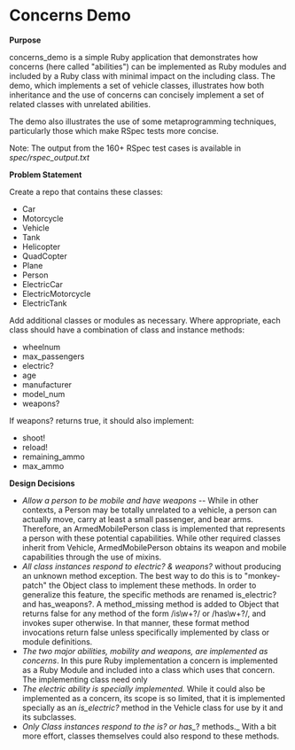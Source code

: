 # Concerns Demo

__Purpose__

concerns_demo is a simple Ruby application that demonstrates how concerns (here called "abilities") can be implemented as Ruby modules and included by a Ruby class with minimal impact on the including class. The demo, which implements a set of vehicle classes, illustrates how both inheritance and the use of concerns can concisely implement a set of related classes with unrelated abilities.

The demo also illustrates the use of some metaprogramming techniques, particularly those which make RSpec tests more concise.

Note: The output from the 160+ RSpec test cases is available in _spec/rspec_output.txt_

__Problem Statement__

Create a repo that contains these classes:
* Car
* Motorcycle
* Vehicle
* Tank
* Helicopter
* QuadCopter
* Plane
* Person
* ElectricCar
* ElectricMotorcycle
* ElectricTank

 Add additional classes or modules as necessary.
 Where appropriate, each class should have a combination of class and
 instance methods:
* wheelnum
* max_passengers
* electric?
* age
* manufacturer
* model_num
* weapons?
 
If weapons? returns true, it should also implement:
* shoot!
* reload!
* remaining_ammo
* max_ammo

__Design Decisions__
* _Allow a person to be mobile and have weapons_ -- While in other contexts, a Person may be totally unrelated to a vehicle, a person can actually move, carry at least a small passenger, and bear arms. Therefore, an ArmedMobilePerson class is implemented that represents a person with these potential capabilities. While other required classes inherit from Vehicle, ArmedMobilePerson obtains its weapon and mobile capabilities through the use of mixins.
* _All class instances respond to electric? & weapons?_ without producing an unknown method exception. The best way to do this is to "monkey-patch" the Object class to implement these methods. In order to generalize this feature, the specific methods are renamed is_electric? and has_weapons?. A method_missing method is added to Object that returns false for any method of the form /is\w+\?/ or /has\w+\?/, and invokes super otherwise. In that manner, these format method invocations return false unless specifically implemented by class or module definitions.
* _The two major abilities, mobility and weapons, are implemented as concerns_. In this pure Ruby implementation a concern is implemented as a Ruby Module and included into a class which uses that concern. The implementing class need only
* _The electric ability is specially implemented._ While it could also be implemented as a concern, its scope is so limited, that it is implemented specially as an _is\_electric?_ method in the Vehicle class for use by it and its subclasses.
* _Only Class instances respond to the is_*? or has_*? methods._ With a bit more effort, classes themselves could also respond to these methods.
